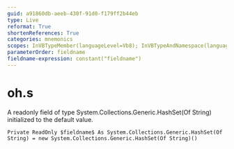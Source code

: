 ```yaml
---
guid: a91860db-aeeb-430f-91d0-f179ff2b44eb
type: Live
reformat: True
shortenReferences: True
categories: mnemonics
scopes: InVBTypeMember(languageLevel=Vb8); InVBTypeAndNamespace(languageLevel=Vb8)
parameterOrder: fieldname
fieldname-expression: constant("fieldname")
---
```


# oh.s

A readonly field of type System.Collections.Generic.HashSet(Of String) initialized to the default value.

```
Private ReadOnly $fieldname$ As System.Collections.Generic.HashSet(Of String) = new System.Collections.Generic.HashSet(Of String)()
```

